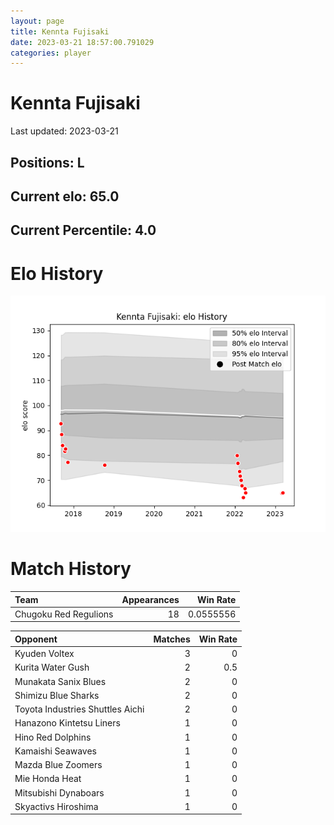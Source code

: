 ```yaml
---  
layout: page  
title: Kennta Fujisaki  
date: 2023-03-21 18:57:00.791029  
categories: player  
---
```

# Kennta Fujisaki


Last updated: 2023-03-21
## Positions: L

## Current elo: 65.0

## Current Percentile: 4.0

# Elo History


![elo history](history_KenntaFujisaki.png)
# Match History


| Team                  |   Appearances |   Win Rate |
|:----------------------|--------------:|-----------:|
| Chugoku Red Regulions |            18 |  0.0555556 |

| Opponent                         |   Matches |   Win Rate |
|:---------------------------------|----------:|-----------:|
| Kyuden Voltex                    |         3 |        0   |
| Kurita Water Gush                |         2 |        0.5 |
| Munakata Sanix Blues             |         2 |        0   |
| Shimizu Blue Sharks              |         2 |        0   |
| Toyota Industries Shuttles Aichi |         2 |        0   |
| Hanazono Kintetsu Liners         |         1 |        0   |
| Hino Red Dolphins                |         1 |        0   |
| Kamaishi Seawaves                |         1 |        0   |
| Mazda Blue Zoomers               |         1 |        0   |
| Mie Honda Heat                   |         1 |        0   |
| Mitsubishi Dynaboars             |         1 |        0   |
| Skyactivs Hiroshima              |         1 |        0   |